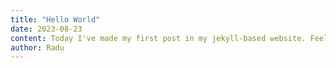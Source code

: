 ```yaml
---
title: "Hello World"
date: 2023-08-23
content: Today I've made my first post in my jekyll-based website. Feels cool as I code through.
author: Radu
---
```

